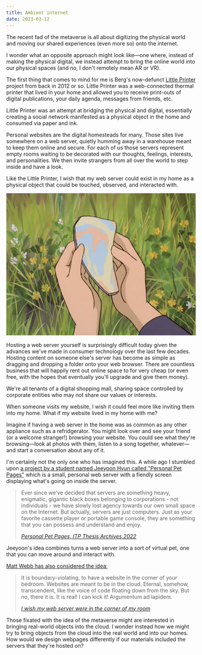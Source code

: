 ```yaml
---
title: Ambient internet
date: 2023-03-12
---
```


The recent fad of the metaverse is all about digitizing the physical world and moving our shared experiences (even more so) onto the internet. 

I wonder what an opposite approach might look like—one where, instead of making the physical digital, we instead attempt to bring the online world into our physical spaces (and no, I don't remotely mean AR or VR). 

The first thing that comes to mind for me is Berg's now-defunct [Little Printer](https://archive.is/6X8da) project from back in 2012 or so. Little Printer was a web-connected thermal printer that lived in your home and allowed you to receive print-outs of digital publications, your daily agenda, messages from friends, etc. 

Little Printer was an attempt at bridging the physical and digital, essentially creating a social network manifested as a physical object in the home and consumed via paper and ink. 

Personal websites are the digital homesteads for many. Those sites live somewhere on a web server, quietly humming away in a warehouse meant to keep them online and secure. For each of us those servers represent empty rooms waiting to be decorated with our thoughts, feelings, interests, and personalities. We then invite strangers from all over the world to step inside and have a look. 

Like the Little Printer, I wish that my web server could exist in my home as a physical object that could be touched, observed, and interacted with.

![](portal.gif "[[source](https://www.are.na/block/1011928)]") 

Hosting a web server yourself is surprisingly difficult today given the advances we've made in consumer technology over the last few decades. Hosting content on someone else's server has become as simple as dragging and dropping a folder onto your web browser. There are countless business that will happily rent out online space to for very cheap (or even free, with the hopes that eventually you'll upgrade and give them money). 

We're all tenants of a digital shopping mall, sharing space controlled by corporate entities who may not share our values or interests. 

When someone visits my website, I wish it could feel more like inviting them into my home. What if my website lived in my home with me? 

Imagine if having a web server in the home was as common as any other appliance such as a refridgerator. You might look over and see your friend (or a welcome stranger!) browsing your website. You could see what they're browsing—look at photos with them, listen to a song together, whatever—and start a conversation about any of it.

I'm certainly not the only one who has imagined this. A while ago I stumbled upon [a project by a student named Jeeyoon Hyun called "Personal Pet Pages"](https://itp.nyu.edu/thesis2022/?jeeyoon-hyun) which is a small, personal web server with a fiendly screen displaying what's going on inside the server.

> Ever since we’ve decided that servers are something heavy, enigmatic, gigantic black boxes belonging to corporations - not individuals - we have slowly lost agency towards our own small space on the Internet. But actually, servers are just computers. Just as your favorite cassette player or portable game console, they are something that you can possess and understand and enjoy.
>
> <cite>[Personal Pet Pages, ITP Thesis Archives 2022](https://itp.nyu.edu/thesis2022/?jeeyoon-hyun)</cite>

Jeeyoon's idea combines turns a web server into a sort of virtual pet, one that you can move around and interact with. 

[Matt Webb has also considered the idea:](https://interconnected.org/home/2022/10/10/servers) 

> It is boundary-violating, to have a website in the corner of your bedroom. Websites are meant to be in the cloud. Eternal, somehow, transcendent, like the voice of code floating down from the sky. But no, there it is. It is real! I can kick it! Argumentum ad lapidem.
>
> <cite>[I wish my web server were in the corner of my room](https://interconnected.org/home/2022/10/10/servers)</cite>

Those fixated with the idea of the metaverse might are interested in bringing real-world objects into the cloud. I wonder instead how we might try to bring objects from the cloud into the real world and into our homes. How would we design webpages differently if our materials included the servers that they're hosted on?